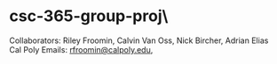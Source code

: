 # csc-365-group-proj\
Collaborators: Riley Froomin, Calvin Van Oss, Nick Bircher, Adrian Elias\
Cal Poly Emails: rfroomin@calpoly.edu, 

